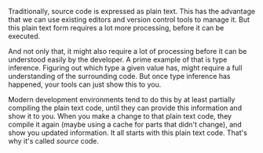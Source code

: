 Traditionally, source code is expressed as plain text. This has the advantage
that we can use existing editors and version control tools to manage it. But
this plain text form requires a lot more processing, before it can be executed.

And not only that, it might also require a lot of processing before it can be
understood easily by the developer. A prime example of that is type inference.
Figuring out which type a given value has, might require a full understanding of
the surrounding code. But once type inference has happened, your tools can just
show this to you.

Modern development environments tend to do this by at least partially compiling
the plain text code, until they can provide this information and show it to you.
When you make a change to that plain text code, they compile it again (maybe
using a cache for parts that didn't change), and show you updated information.
It all starts with this plain text code. That's why it's called _source_ code.
